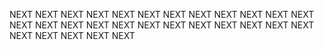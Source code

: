 NEXT
NEXT
NEXT
NEXT
NEXT
NEXT
NEXT
NEXT
NEXT
NEXT
NEXT
NEXT
NEXT
NEXT
NEXT
NEXT
NEXT
NEXT
NEXT
NEXT
NEXT
NEXT
NEXT
NEXT
NEXT
NEXT
NEXT
NEXT
NEXT
